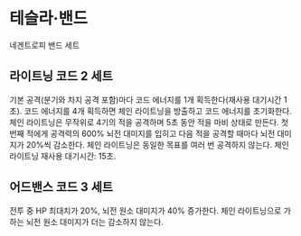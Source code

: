 # 테슬라·밴드

네겐트로피 밴드 세트

## 라이트닝 코드 2 세트

기본 공격(분기와 차지 공격 포함)마다 코드 에너지를 1개 획득한다(재사용 대기시간 1초). 코드 에너지를 4개 획득하면 체인 라이트닝을 방출하고 코드 에너지를 초기화한다. 체인 라이트닝은 무작위로 4기의 적을 공격하며 5초 동안 적을 마비 상태로 만든다. 첫 번째 적에게 공격력의 600% 뇌전 대미지를 입히고 다음 적을 공격할 때마다 뇌전 대미지가 20%씩 감소한다. 체인 라이트닝은 동일한 목표를 여러 번 공격하지 않는다. 체인 라이트닝 재사용 대기시간: 15초.

## 어드밴스 코드 3 세트

전투 중 HP 최대치가 20%, 뇌전 원소 대미지가 40% 증가한다. 체인 라이트닝으로 가하는 뇌전 원소 대미지가 더는 감소하지 않는다.
